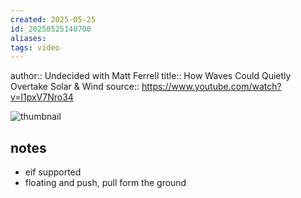```yaml
---
created: 2025-05-25
id: 20250525140700
aliases:
tags: video
---
```

author:: Undecided with Matt Ferrell
title:: How Waves Could Quietly Overtake Solar & Wind
source:: https://www.youtube.com/watch?v=l1pxV7Nro34

![thumbnail](https://i.ytimg.com/vi/l1pxV7Nro34/maxresdefault.jpg)


## notes

- eif supported
- floating and push, pull form the ground